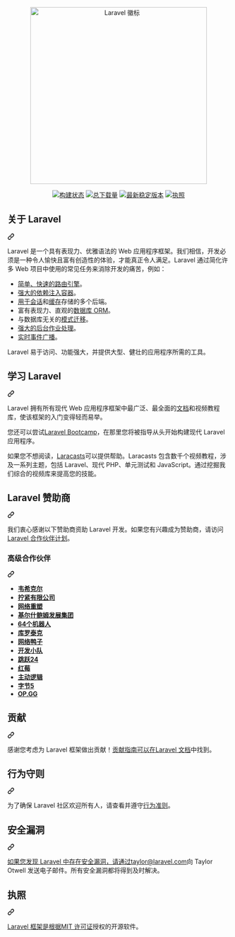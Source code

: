 <div class="Box-sc-g0xbh4-0 bJMeLZ js-snippet-clipboard-copy-unpositioned" data-hpc="true"><article class="markdown-body entry-content container-lg" itemprop="text"><p align="center" dir="auto"><a href="https://laravel.com" rel="nofollow"><img src="https://raw.githubusercontent.com/laravel/art/master/logo-lockup/5%20SVG/2%20CMYK/1%20Full%20Color/laravel-logolockup-cmyk-red.svg" width="400" alt="Laravel 徽标" style="max-width: 100%;"></a></p>
<p align="center" dir="auto">
<a href="https://github.com/laravel/framework/actions"><img src="https://github.com/laravel/framework/workflows/tests/badge.svg" alt="构建状态" style="max-width: 100%;"></a>
<a href="https://packagist.org/packages/laravel/framework" rel="nofollow"><img src="https://camo.githubusercontent.com/91036af362edff2902126888da2971bc0cc20c96c508819e79d337d69b4f7c48/68747470733a2f2f696d672e736869656c64732e696f2f7061636b61676973742f64742f6c61726176656c2f6672616d65776f726b" alt="总下载量" data-canonical-src="https://img.shields.io/packagist/dt/laravel/framework" style="max-width: 100%;"></a>
<a href="https://packagist.org/packages/laravel/framework" rel="nofollow"><img src="https://camo.githubusercontent.com/0fe6362152a14811c13798533360a37ec915ef3a28aac25c29c9acd5bc05d498/68747470733a2f2f696d672e736869656c64732e696f2f7061636b61676973742f762f6c61726176656c2f6672616d65776f726b" alt="最新稳定版本" data-canonical-src="https://img.shields.io/packagist/v/laravel/framework" style="max-width: 100%;"></a>
<a href="https://packagist.org/packages/laravel/framework" rel="nofollow"><img src="https://camo.githubusercontent.com/80fc3453b4cbea11552c37e702c957aac77113eb1b09702e2bf983370db7b4b6/68747470733a2f2f696d672e736869656c64732e696f2f7061636b61676973742f6c2f6c61726176656c2f6672616d65776f726b" alt="执照" data-canonical-src="https://img.shields.io/packagist/l/laravel/framework" style="max-width: 100%;"></a>
</p>
<div class="markdown-heading" dir="auto"><h2 tabindex="-1" class="heading-element" dir="auto"><font style="vertical-align: inherit;"><font style="vertical-align: inherit;">关于 Laravel</font></font></h2><a id="user-content-about-laravel" class="anchor" aria-label="永久链接：关于 Laravel" href="#about-laravel"><svg class="octicon octicon-link" viewBox="0 0 16 16" version="1.1" width="16" height="16" aria-hidden="true"><path d="m7.775 3.275 1.25-1.25a3.5 3.5 0 1 1 4.95 4.95l-2.5 2.5a3.5 3.5 0 0 1-4.95 0 .751.751 0 0 1 .018-1.042.751.751 0 0 1 1.042-.018 1.998 1.998 0 0 0 2.83 0l2.5-2.5a2.002 2.002 0 0 0-2.83-2.83l-1.25 1.25a.751.751 0 0 1-1.042-.018.751.751 0 0 1-.018-1.042Zm-4.69 9.64a1.998 1.998 0 0 0 2.83 0l1.25-1.25a.751.751 0 0 1 1.042.018.751.751 0 0 1 .018 1.042l-1.25 1.25a3.5 3.5 0 1 1-4.95-4.95l2.5-2.5a3.5 3.5 0 0 1 4.95 0 .751.751 0 0 1-.018 1.042.751.751 0 0 1-1.042.018 1.998 1.998 0 0 0-2.83 0l-2.5 2.5a1.998 1.998 0 0 0 0 2.83Z"></path></svg></a></div>
<p dir="auto"><font style="vertical-align: inherit;"><font style="vertical-align: inherit;">Laravel 是一个具有表现力、优雅语法的 Web 应用程序框架。</font><font style="vertical-align: inherit;">我们相信，开发必须是一种令人愉快且富有创造性的体验，才能真正令人满足。</font><font style="vertical-align: inherit;">Laravel 通过简化许多 Web 项目中使用的常见任务来消除开发的痛苦，例如：</font></font></p>
<ul dir="auto">
<li><a href="https://laravel.com/docs/routing" rel="nofollow"><font style="vertical-align: inherit;"><font style="vertical-align: inherit;">简单、快速的路由引擎</font></font></a><font style="vertical-align: inherit;"><font style="vertical-align: inherit;">。</font></font></li>
<li><a href="https://laravel.com/docs/container" rel="nofollow"><font style="vertical-align: inherit;"><font style="vertical-align: inherit;">强大的依赖注入容器</font></font></a><font style="vertical-align: inherit;"><font style="vertical-align: inherit;">。</font></font></li>
<li><font style="vertical-align: inherit;"></font><a href="https://laravel.com/docs/session" rel="nofollow"><font style="vertical-align: inherit;"><font style="vertical-align: inherit;">用于会话</font></font></a><font style="vertical-align: inherit;"><font style="vertical-align: inherit;">和</font></font><a href="https://laravel.com/docs/cache" rel="nofollow"><font style="vertical-align: inherit;"><font style="vertical-align: inherit;">缓存</font></font></a><font style="vertical-align: inherit;"><font style="vertical-align: inherit;">存储的多个后端</font><font style="vertical-align: inherit;">。</font></font></li>
<li><font style="vertical-align: inherit;"><font style="vertical-align: inherit;">富有表现力、直观的</font></font><a href="https://laravel.com/docs/eloquent" rel="nofollow"><font style="vertical-align: inherit;"><font style="vertical-align: inherit;">数据库 ORM</font></font></a><font style="vertical-align: inherit;"><font style="vertical-align: inherit;">。</font></font></li>
<li><font style="vertical-align: inherit;"><font style="vertical-align: inherit;">与数据库无关的</font></font><a href="https://laravel.com/docs/migrations" rel="nofollow"><font style="vertical-align: inherit;"><font style="vertical-align: inherit;">模式迁移</font></font></a><font style="vertical-align: inherit;"><font style="vertical-align: inherit;">。</font></font></li>
<li><a href="https://laravel.com/docs/queues" rel="nofollow"><font style="vertical-align: inherit;"><font style="vertical-align: inherit;">强大的后台作业处理</font></font></a><font style="vertical-align: inherit;"><font style="vertical-align: inherit;">。</font></font></li>
<li><a href="https://laravel.com/docs/broadcasting" rel="nofollow"><font style="vertical-align: inherit;"><font style="vertical-align: inherit;">实时事件广播</font></font></a><font style="vertical-align: inherit;"><font style="vertical-align: inherit;">。</font></font></li>
</ul>
<p dir="auto"><font style="vertical-align: inherit;"><font style="vertical-align: inherit;">Laravel 易于访问、功能强大，并提供大型、健壮的应用程序所需的工具。</font></font></p>
<div class="markdown-heading" dir="auto"><h2 tabindex="-1" class="heading-element" dir="auto"><font style="vertical-align: inherit;"><font style="vertical-align: inherit;">学习 Laravel</font></font></h2><a id="user-content-learning-laravel" class="anchor" aria-label="永久链接：学习 Laravel" href="#learning-laravel"><svg class="octicon octicon-link" viewBox="0 0 16 16" version="1.1" width="16" height="16" aria-hidden="true"><path d="m7.775 3.275 1.25-1.25a3.5 3.5 0 1 1 4.95 4.95l-2.5 2.5a3.5 3.5 0 0 1-4.95 0 .751.751 0 0 1 .018-1.042.751.751 0 0 1 1.042-.018 1.998 1.998 0 0 0 2.83 0l2.5-2.5a2.002 2.002 0 0 0-2.83-2.83l-1.25 1.25a.751.751 0 0 1-1.042-.018.751.751 0 0 1-.018-1.042Zm-4.69 9.64a1.998 1.998 0 0 0 2.83 0l1.25-1.25a.751.751 0 0 1 1.042.018.751.751 0 0 1 .018 1.042l-1.25 1.25a3.5 3.5 0 1 1-4.95-4.95l2.5-2.5a3.5 3.5 0 0 1 4.95 0 .751.751 0 0 1-.018 1.042.751.751 0 0 1-1.042.018 1.998 1.998 0 0 0-2.83 0l-2.5 2.5a1.998 1.998 0 0 0 0 2.83Z"></path></svg></a></div>
<p dir="auto"><font style="vertical-align: inherit;"><font style="vertical-align: inherit;">Laravel 拥有所有现代 Web 应用程序框架中最广泛、最全面的</font></font><a href="https://laravel.com/docs" rel="nofollow"><font style="vertical-align: inherit;"><font style="vertical-align: inherit;">文档</font></font></a><font style="vertical-align: inherit;"><font style="vertical-align: inherit;">和视频教程库，使该框架的入门变得轻而易举。</font></font></p>
<p dir="auto"><font style="vertical-align: inherit;"><font style="vertical-align: inherit;">您还可以尝试</font></font><a href="https://bootcamp.laravel.com" rel="nofollow"><font style="vertical-align: inherit;"><font style="vertical-align: inherit;">Laravel Bootcamp</font></font></a><font style="vertical-align: inherit;"><font style="vertical-align: inherit;">，在那里您将被指导从头开始构建现代 Laravel 应用程序。</font></font></p>
<p dir="auto"><font style="vertical-align: inherit;"><font style="vertical-align: inherit;">如果您不想阅读，</font></font><a href="https://laracasts.com" rel="nofollow"><font style="vertical-align: inherit;"><font style="vertical-align: inherit;">Laracasts</font></font></a><font style="vertical-align: inherit;"><font style="vertical-align: inherit;">可以提供帮助。</font><font style="vertical-align: inherit;">Laracasts 包含数千个视频教程，涉及一系列主题，包括 Laravel、现代 PHP、单元测试和 JavaScript。</font><font style="vertical-align: inherit;">通过挖掘我们综合的视频库来提高您的技能。</font></font></p>
<div class="markdown-heading" dir="auto"><h2 tabindex="-1" class="heading-element" dir="auto"><font style="vertical-align: inherit;"><font style="vertical-align: inherit;">Laravel 赞助商</font></font></h2><a id="user-content-laravel-sponsors" class="anchor" aria-label="永久链接：Laravel 赞助商" href="#laravel-sponsors"><svg class="octicon octicon-link" viewBox="0 0 16 16" version="1.1" width="16" height="16" aria-hidden="true"><path d="m7.775 3.275 1.25-1.25a3.5 3.5 0 1 1 4.95 4.95l-2.5 2.5a3.5 3.5 0 0 1-4.95 0 .751.751 0 0 1 .018-1.042.751.751 0 0 1 1.042-.018 1.998 1.998 0 0 0 2.83 0l2.5-2.5a2.002 2.002 0 0 0-2.83-2.83l-1.25 1.25a.751.751 0 0 1-1.042-.018.751.751 0 0 1-.018-1.042Zm-4.69 9.64a1.998 1.998 0 0 0 2.83 0l1.25-1.25a.751.751 0 0 1 1.042.018.751.751 0 0 1 .018 1.042l-1.25 1.25a3.5 3.5 0 1 1-4.95-4.95l2.5-2.5a3.5 3.5 0 0 1 4.95 0 .751.751 0 0 1-.018 1.042.751.751 0 0 1-1.042.018 1.998 1.998 0 0 0-2.83 0l-2.5 2.5a1.998 1.998 0 0 0 0 2.83Z"></path></svg></a></div>
<p dir="auto"><font style="vertical-align: inherit;"><font style="vertical-align: inherit;">我们衷心感谢以下赞助商资助 Laravel 开发。</font><font style="vertical-align: inherit;">如果您有兴趣成为赞助商，请访问</font></font><a href="https://partners.laravel.com" rel="nofollow"><font style="vertical-align: inherit;"><font style="vertical-align: inherit;">Laravel 合作伙伴计划</font></font></a><font style="vertical-align: inherit;"><font style="vertical-align: inherit;">。</font></font></p>
<div class="markdown-heading" dir="auto"><h3 tabindex="-1" class="heading-element" dir="auto"><font style="vertical-align: inherit;"><font style="vertical-align: inherit;">高级合作伙伴</font></font></h3><a id="user-content-premium-partners" class="anchor" aria-label="永久链接：高级合作伙伴" href="#premium-partners"><svg class="octicon octicon-link" viewBox="0 0 16 16" version="1.1" width="16" height="16" aria-hidden="true"><path d="m7.775 3.275 1.25-1.25a3.5 3.5 0 1 1 4.95 4.95l-2.5 2.5a3.5 3.5 0 0 1-4.95 0 .751.751 0 0 1 .018-1.042.751.751 0 0 1 1.042-.018 1.998 1.998 0 0 0 2.83 0l2.5-2.5a2.002 2.002 0 0 0-2.83-2.83l-1.25 1.25a.751.751 0 0 1-1.042-.018.751.751 0 0 1-.018-1.042Zm-4.69 9.64a1.998 1.998 0 0 0 2.83 0l1.25-1.25a.751.751 0 0 1 1.042.018.751.751 0 0 1 .018 1.042l-1.25 1.25a3.5 3.5 0 1 1-4.95-4.95l2.5-2.5a3.5 3.5 0 0 1 4.95 0 .751.751 0 0 1-.018 1.042.751.751 0 0 1-1.042.018 1.998 1.998 0 0 0-2.83 0l-2.5 2.5a1.998 1.998 0 0 0 0 2.83Z"></path></svg></a></div>
<ul dir="auto">
<li><strong><a href="https://vehikl.com/" rel="nofollow"><font style="vertical-align: inherit;"><font style="vertical-align: inherit;">韦希克尔</font></font></a></strong></li>
<li><strong><a href="https://tighten.co" rel="nofollow"><font style="vertical-align: inherit;"><font style="vertical-align: inherit;">拧紧有限公司</font></font></a></strong></li>
<li><strong><a href="https://webreinvent.com/" rel="nofollow"><font style="vertical-align: inherit;"><font style="vertical-align: inherit;">网络重塑</font></font></a></strong></li>
<li><strong><a href="https://kirschbaumdevelopment.com" rel="nofollow"><font style="vertical-align: inherit;"><font style="vertical-align: inherit;">基尔什鲍姆发展集团</font></font></a></strong></li>
<li><strong><a href="https://64robots.com" rel="nofollow"><font style="vertical-align: inherit;"><font style="vertical-align: inherit;">64个机器人</font></font></a></strong></li>
<li><strong><a href="https://www.curotec.com/services/technologies/laravel/" rel="nofollow"><font style="vertical-align: inherit;"><font style="vertical-align: inherit;">库罗泰克</font></font></a></strong></li>
<li><strong><a href="https://cyber-duck.co.uk" rel="nofollow"><font style="vertical-align: inherit;"><font style="vertical-align: inherit;">网络鸭子</font></font></a></strong></li>
<li><strong><a href="https://devsquad.com/hire-laravel-developers" rel="nofollow"><font style="vertical-align: inherit;"><font style="vertical-align: inherit;">开发小队</font></font></a></strong></li>
<li><strong><a href="https://jump24.co.uk" rel="nofollow"><font style="vertical-align: inherit;"><font style="vertical-align: inherit;">跳跃24</font></font></a></strong></li>
<li><strong><a href="https://redberry.international/laravel/" rel="nofollow"><font style="vertical-align: inherit;"><font style="vertical-align: inherit;">红莓</font></font></a></strong></li>
<li><strong><a href="https://activelogic.com" rel="nofollow"><font style="vertical-align: inherit;"><font style="vertical-align: inherit;">主动逻辑</font></font></a></strong></li>
<li><strong><a href="https://byte5.de" rel="nofollow"><font style="vertical-align: inherit;"><font style="vertical-align: inherit;">字节5</font></font></a></strong></li>
<li><strong><a href="https://op.gg" rel="nofollow"><font style="vertical-align: inherit;"><font style="vertical-align: inherit;">OP.GG</font></font></a></strong></li>
</ul>
<div class="markdown-heading" dir="auto"><h2 tabindex="-1" class="heading-element" dir="auto"><font style="vertical-align: inherit;"><font style="vertical-align: inherit;">贡献</font></font></h2><a id="user-content-contributing" class="anchor" aria-label="永久链接：贡献" href="#contributing"><svg class="octicon octicon-link" viewBox="0 0 16 16" version="1.1" width="16" height="16" aria-hidden="true"><path d="m7.775 3.275 1.25-1.25a3.5 3.5 0 1 1 4.95 4.95l-2.5 2.5a3.5 3.5 0 0 1-4.95 0 .751.751 0 0 1 .018-1.042.751.751 0 0 1 1.042-.018 1.998 1.998 0 0 0 2.83 0l2.5-2.5a2.002 2.002 0 0 0-2.83-2.83l-1.25 1.25a.751.751 0 0 1-1.042-.018.751.751 0 0 1-.018-1.042Zm-4.69 9.64a1.998 1.998 0 0 0 2.83 0l1.25-1.25a.751.751 0 0 1 1.042.018.751.751 0 0 1 .018 1.042l-1.25 1.25a3.5 3.5 0 1 1-4.95-4.95l2.5-2.5a3.5 3.5 0 0 1 4.95 0 .751.751 0 0 1-.018 1.042.751.751 0 0 1-1.042.018 1.998 1.998 0 0 0-2.83 0l-2.5 2.5a1.998 1.998 0 0 0 0 2.83Z"></path></svg></a></div>
<p dir="auto"><font style="vertical-align: inherit;"><font style="vertical-align: inherit;">感谢您考虑为 Laravel 框架做出贡献！</font></font><a href="https://laravel.com/docs/contributions" rel="nofollow"><font style="vertical-align: inherit;"><font style="vertical-align: inherit;">贡献指南可以在Laravel 文档</font></font></a><font style="vertical-align: inherit;"><font style="vertical-align: inherit;">中找到</font><font style="vertical-align: inherit;">。</font></font></p>
<div class="markdown-heading" dir="auto"><h2 tabindex="-1" class="heading-element" dir="auto"><font style="vertical-align: inherit;"><font style="vertical-align: inherit;">行为守则</font></font></h2><a id="user-content-code-of-conduct" class="anchor" aria-label="永久链接：行为准则" href="#code-of-conduct"><svg class="octicon octicon-link" viewBox="0 0 16 16" version="1.1" width="16" height="16" aria-hidden="true"><path d="m7.775 3.275 1.25-1.25a3.5 3.5 0 1 1 4.95 4.95l-2.5 2.5a3.5 3.5 0 0 1-4.95 0 .751.751 0 0 1 .018-1.042.751.751 0 0 1 1.042-.018 1.998 1.998 0 0 0 2.83 0l2.5-2.5a2.002 2.002 0 0 0-2.83-2.83l-1.25 1.25a.751.751 0 0 1-1.042-.018.751.751 0 0 1-.018-1.042Zm-4.69 9.64a1.998 1.998 0 0 0 2.83 0l1.25-1.25a.751.751 0 0 1 1.042.018.751.751 0 0 1 .018 1.042l-1.25 1.25a3.5 3.5 0 1 1-4.95-4.95l2.5-2.5a3.5 3.5 0 0 1 4.95 0 .751.751 0 0 1-.018 1.042.751.751 0 0 1-1.042.018 1.998 1.998 0 0 0-2.83 0l-2.5 2.5a1.998 1.998 0 0 0 0 2.83Z"></path></svg></a></div>
<p dir="auto"><font style="vertical-align: inherit;"><font style="vertical-align: inherit;">为了确保 Laravel 社区欢迎所有人，请查看并遵守</font></font><a href="https://laravel.com/docs/contributions#code-of-conduct" rel="nofollow"><font style="vertical-align: inherit;"><font style="vertical-align: inherit;">行为准则</font></font></a><font style="vertical-align: inherit;"><font style="vertical-align: inherit;">。</font></font></p>
<div class="markdown-heading" dir="auto"><h2 tabindex="-1" class="heading-element" dir="auto"><font style="vertical-align: inherit;"><font style="vertical-align: inherit;">安全漏洞</font></font></h2><a id="user-content-security-vulnerabilities" class="anchor" aria-label="永久链接：安全漏洞" href="#security-vulnerabilities"><svg class="octicon octicon-link" viewBox="0 0 16 16" version="1.1" width="16" height="16" aria-hidden="true"><path d="m7.775 3.275 1.25-1.25a3.5 3.5 0 1 1 4.95 4.95l-2.5 2.5a3.5 3.5 0 0 1-4.95 0 .751.751 0 0 1 .018-1.042.751.751 0 0 1 1.042-.018 1.998 1.998 0 0 0 2.83 0l2.5-2.5a2.002 2.002 0 0 0-2.83-2.83l-1.25 1.25a.751.751 0 0 1-1.042-.018.751.751 0 0 1-.018-1.042Zm-4.69 9.64a1.998 1.998 0 0 0 2.83 0l1.25-1.25a.751.751 0 0 1 1.042.018.751.751 0 0 1 .018 1.042l-1.25 1.25a3.5 3.5 0 1 1-4.95-4.95l2.5-2.5a3.5 3.5 0 0 1 4.95 0 .751.751 0 0 1-.018 1.042.751.751 0 0 1-1.042.018 1.998 1.998 0 0 0-2.83 0l-2.5 2.5a1.998 1.998 0 0 0 0 2.83Z"></path></svg></a></div>
<p dir="auto"><font style="vertical-align: inherit;"></font><a href="mailto:taylor@laravel.com"><font style="vertical-align: inherit;"><font style="vertical-align: inherit;">如果您发现 Laravel 中存在安全漏洞，请通过taylor@laravel.com</font></font></a><font style="vertical-align: inherit;"><font style="vertical-align: inherit;">向 Taylor Otwell 发送电子邮件</font><font style="vertical-align: inherit;">。</font><font style="vertical-align: inherit;">所有安全漏洞都将得到及时解决。</font></font></p>
<div class="markdown-heading" dir="auto"><h2 tabindex="-1" class="heading-element" dir="auto"><font style="vertical-align: inherit;"><font style="vertical-align: inherit;">执照</font></font></h2><a id="user-content-license" class="anchor" aria-label="永久链接：许可证" href="#license"><svg class="octicon octicon-link" viewBox="0 0 16 16" version="1.1" width="16" height="16" aria-hidden="true"><path d="m7.775 3.275 1.25-1.25a3.5 3.5 0 1 1 4.95 4.95l-2.5 2.5a3.5 3.5 0 0 1-4.95 0 .751.751 0 0 1 .018-1.042.751.751 0 0 1 1.042-.018 1.998 1.998 0 0 0 2.83 0l2.5-2.5a2.002 2.002 0 0 0-2.83-2.83l-1.25 1.25a.751.751 0 0 1-1.042-.018.751.751 0 0 1-.018-1.042Zm-4.69 9.64a1.998 1.998 0 0 0 2.83 0l1.25-1.25a.751.751 0 0 1 1.042.018.751.751 0 0 1 .018 1.042l-1.25 1.25a3.5 3.5 0 1 1-4.95-4.95l2.5-2.5a3.5 3.5 0 0 1 4.95 0 .751.751 0 0 1-.018 1.042.751.751 0 0 1-1.042.018 1.998 1.998 0 0 0-2.83 0l-2.5 2.5a1.998 1.998 0 0 0 0 2.83Z"></path></svg></a></div>
<p dir="auto"><font style="vertical-align: inherit;"></font><a href="https://opensource.org/licenses/MIT" rel="nofollow"><font style="vertical-align: inherit;"><font style="vertical-align: inherit;">Laravel 框架是根据MIT 许可证</font></font></a><font style="vertical-align: inherit;"><font style="vertical-align: inherit;">授权的开源软件</font><font style="vertical-align: inherit;">。</font></font></p>
</article></div>
